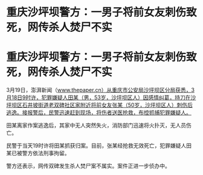 # 重庆沙坪坝警方：一男子将前女友刺伤致死，网传杀人焚尸不实

# 重庆沙坪坝警方：一男子将前女友刺伤致死，网传杀人焚尸不实

3月19日，澎湃新闻（www.thepaper.cn）从重庆市公安局沙坪坝区分局获悉，3月18日9时许，犯罪嫌疑人田某（男，53岁，沙坪坝区人）因感情纠葛，持刀在沙坪坝区石井坡街道老双碑社区家附近将前女友张某（50岁，沙坪坝区人）刺伤后逃逸。接报警后，民警迅速赶到现场，将伤者送医抢救，布控抓捕犯罪嫌疑人。

田某离家作案逃逸后，其家中无人突然失火，消防部门迅速将火扑灭，无人员伤亡。

民警于当天19时许将田某抓获归案。目前，张某经抢救无效死亡，犯罪嫌疑人田某已被警方依法刑事拘留。

警方还表示，网传双碑发生杀人焚尸案不属实。案件正进一步侦办中。

